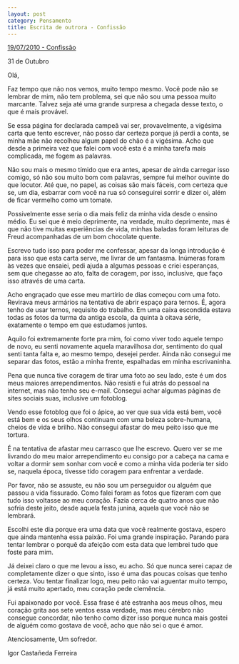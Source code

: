 ```yaml
---
layout: post
category: Pensamento
title: Escrita de outrora - Confissão
---
```


[19/07/2010 - Confissão](https://www.recantodasletras.com.br/cartas/2387305)

31 de Outubro

Olá,

Faz tempo que não nos vemos, muito tempo mesmo. Você pode não se lembrar de mim, não tem problema, sei que não sou uma pessoa muito marcante. Talvez seja até uma grande surpresa a chegada desse texto, o que é mais provável.

Se essa página for declarada campeã vai ser, provavelmente, a vigésima carta que tento escrever, não posso dar certeza porque já perdi a conta, se minha mãe não recolheu algum papel do chão é a vigésima. Acho que desde a primeira vez que falei com você esta é a minha tarefa mais complicada, me fogem as palavras.

Não sou mais o mesmo tímido que era antes, apesar de ainda carregar isso comigo, só não sou muito bom com palavras, sempre fui melhor ouvinte do que locutor. Até que, no papel, as coisas são mais fáceis, com certeza que se, um dia, esbarrar com você na rua só conseguirei sorrir e dizer oi, além de ficar vermelho como um tomate.

Possivelmente esse seria o dia mais feliz da minha vida desde o ensino médio. Eu sei que é meio deprimente, na verdade, muito deprimente, mas é que não tive muitas experiências de vida, minhas baladas foram leituras de Freud acompanhadas de um bom chocolate quente.

Escrevo tudo isso para poder me confessar, apesar da longa introdução é para isso que esta carta serve, me livrar de um fantasma. Inúmeras foram às vezes que ensaiei, pedi ajuda a algumas pessoas e criei esperanças, sem que chegasse ao ato, falta de coragem, por isso, inclusive, que faço isso através de uma carta.

Acho engraçado que esse meu martírio de dias começou com uma foto. Revirava meus armários na tentativa de abrir espaço para ternos. É, agora tenho de usar ternos, requisito do trabalho. Em uma caixa escondida estava todas as fotos da turma da antiga escola, da quinta à oitava série, exatamente o tempo em que estudamos juntos.

Aquilo foi extremamente forte pra mim, foi como viver todo aquele tempo de novo, eu senti novamente aquela maravilhosa dor, sentimento do qual senti tanta falta e, ao mesmo tempo, desejei perder. Ainda não consegui me separar das fotos, estão a minha frente, espalhadas em minha escrivaninha.

Pena que nunca tive coragem de tirar uma foto ao seu lado, este é um dos meus maiores arrependimentos. Não resisti e fui atrás do pessoal na internet, mas não tenho seu e-mail. Consegui achar algumas páginas de sites sociais suas, inclusive um fotoblog.

Vendo esse fotoblog que foi o ápice, ao ver que sua vida está bem, você está bem e os seus olhos continuam com uma beleza sobre-humana, cheios de vida e brilho. Não consegui afastar do meu peito isso que me tortura.

É na tentativa de afastar meu carrasco que lhe escrevo. Quero ver se me livrando do meu maior arrependimento eu consigo por a cabeça na cama e voltar a dormir sem sonhar com você e como a minha vida poderia ter sido se, naquela época, tivesse tido coragem para enfrentar a verdade.

Por favor, não se assuste, eu não sou um perseguidor ou alguém que passou a vida fissurado. Como falei foram as fotos que fizeram com que tudo isso voltasse ao meu coração. Fazia cerca de quatro anos que não sofria deste jeito, desde aquela festa junina, aquela que você não se lembrará.

Escolhi este dia porque era uma data que você realmente gostava, espero que ainda mantenha essa paixão. Foi uma grande inspiração. Parando para tentar lembrar o porquê da afeição com esta data que lembrei tudo que foste para mim.

Já deixei claro o que me levou a isso, eu acho. Só que nunca serei capaz de completamente dizer o que sinto, isso é uma das poucas coisas que tenho certeza. Vou tentar finalizar logo, meu peito não vai aguentar muito tempo, já está muito apertado, meu coração pede clemência.

Fui apaixonado por você. Essa frase é até estranha aos meus olhos, meu coração grita aos sete ventos essa verdade, mas meu cérebro não consegue concordar, não tenho como dizer isso porque nunca mais gostei de alguém como gostava de você, acho que não sei o que é amor.

Atenciosamente,
Um sofredor.

Igor Castañeda Ferreira